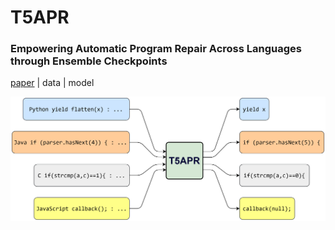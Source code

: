 # T5APR
### Empowering Automatic Program Repair Across Languages through Ensemble Checkpoints
[paper](paper) | data | model


![T5APR](T5APR.png)